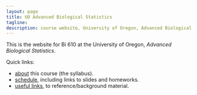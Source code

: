 ```yaml
---
layout: page
title: UO Advanced Biological Statistics
tagline:
description: course website, University of Oregon, Advanced Biological Statistics
---
```


This is the website for Bi 610 at the University of Oregon,
*Advanced Biological Statistics*.

Quick links:

- [about](pages/syllabus.html) this course (the syllabus).
- [schedule](pages/schedule.html), including links to slides and homeworks.
- [useful links](pages/reference.html), to reference/background material.



